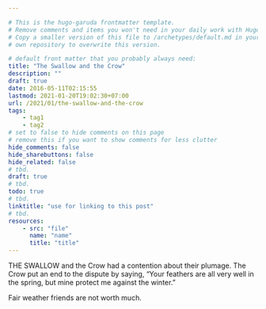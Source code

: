 ```yaml
---

# This is the hugo-garuda frontmatter template.
# Remove comments and items you won't need in your daily work with Hugo.
# Copy a smaller version of this file to /archetypes/default.md in your
# own repository to overwrite this version.

# default front matter that you probably always need:
title: "The Swallow and the Crow"
description: ""
draft: true
date: 2016-05-11T02:15:55
lastmod: 2021-01-20T19:02:30+07:00
url: /2021/01/the-swallow-and-the-crow
tags:
    - tag1
    - tag2
# set to false to hide comments on this page
# remove this if you want to show comments for less clutter
hide_comments: false
hide_sharebuttons: false
hide_related: false
# tbd.
draft: true
# tbd.
todo: true
# tbd.
linktitle: "use for linking to this post"
# tbd.
resources:
    - src: "file"
      name: "name"
      title: "title"
---
```

THE SWALLOW and the Crow had a contention about their plumage. The Crow put an end to the dispute by saying, “Your feathers are all very well in the spring, but mine protect me against the winter.”

Fair weather friends are not worth much.
